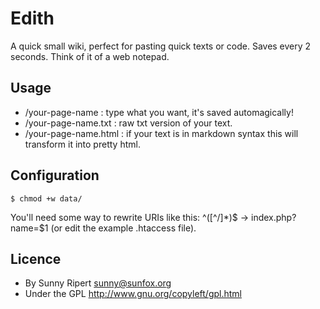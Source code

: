 Edith
=====

A quick small wiki, perfect for pasting quick texts or code.
Saves every 2 seconds. Think of it of a web notepad.

Usage
-----

- /your-page-name      : type what you want, it's saved automagically!
- /your-page-name.txt  : raw txt version of your text.
- /your-page-name.html : if your text is in markdown syntax this will transform it into pretty html.

Configuration
-------------

    $ chmod +w data/

You'll need some way to rewrite URIs like this: ^([^/]*)$ -> index.php?name=$1
(or edit the example .htaccess file).

Licence
------

- By Sunny Ripert <sunny@sunfox.org>
- Under the GPL http://www.gnu.org/copyleft/gpl.html
